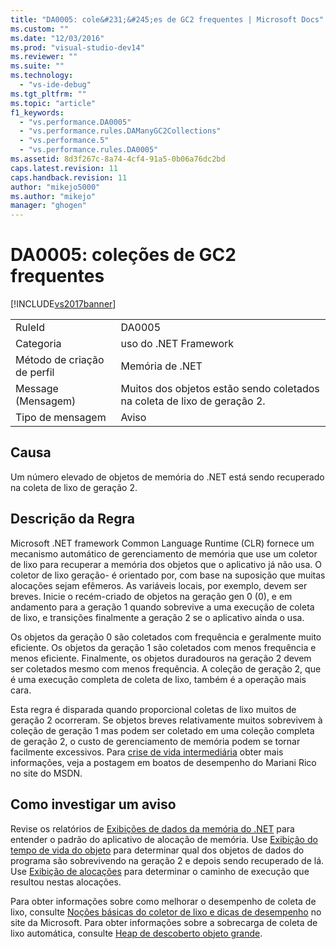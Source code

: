 ```yaml
---
title: "DA0005: cole&#231;&#245;es de GC2 frequentes | Microsoft Docs"
ms.custom: ""
ms.date: "12/03/2016"
ms.prod: "visual-studio-dev14"
ms.reviewer: ""
ms.suite: ""
ms.technology: 
  - "vs-ide-debug"
ms.tgt_pltfrm: ""
ms.topic: "article"
f1_keywords: 
  - "vs.performance.DA0005"
  - "vs.performance.rules.DAManyGC2Collections"
  - "vs.performance.5"
  - "vs.performance.rules.DA0005"
ms.assetid: 8d3f267c-8a74-4cf4-91a5-0b06a76dc2bd
caps.latest.revision: 11
caps.handback.revision: 11
author: "mikejo5000"
ms.author: "mikejo"
manager: "ghogen"
---
```

# DA0005: cole&#231;&#245;es de GC2 frequentes
[!INCLUDE[vs2017banner](../code-quality/includes/vs2017banner.md)]

|||  
|-|-|  
|RuleId|DA0005|  
|Categoria|uso do .NET Framework|  
|Método de criação de perfil|Memória de .NET|  
|Message \(Mensagem\)|Muitos dos objetos estão sendo coletados na coleta de lixo de geração 2.|  
|Tipo de mensagem|Aviso|  
  
## Causa  
 Um número elevado de objetos de memória do .NET está sendo recuperado na coleta de lixo de geração 2.  
  
## Descrição da Regra  
 Microsoft .NET framework Common Language Runtime \(CLR\) fornece um mecanismo automático de gerenciamento de memória que use um coletor de lixo para recuperar a memória dos objetos que o aplicativo já não usa.  O coletor de lixo geração\- é orientado por, com base na suposição que muitas alocações sejam efêmeros.  As variáveis locais, por exemplo, devem ser breves.  Inicie o recém\-criado de objetos na geração gen 0 \(0\), e em andamento para a geração 1 quando sobrevive a uma execução de coleta de lixo, e transições finalmente a geração 2 se o aplicativo ainda o usa.  
  
 Os objetos da geração 0 são coletados com frequência e geralmente muito eficiente.  Os objetos da geração 1 são coletados com menos frequência e menos eficiente.  Finalmente, os objetos duradouros na geração 2 devem ser coletados mesmo com menos frequência.  A coleção de geração 2, que é uma execução completa de coleta de lixo, também é a operação mais cara.  
  
 Esta regra é disparada quando proporcional coletas de lixo muitos de geração 2 ocorreram.  Se objetos breves relativamente muitos sobrevivem à coleção de geração 1 mas podem ser coletado em uma coleção completa de geração 2, o custo de gerenciamento de memória podem se tornar facilmente excessivos.  Para [crise de vida intermediária](http://go.microsoft.com/fwlink/?LinkId=177835) obter mais informações, veja a postagem em boatos de desempenho do Mariani Rico no site do MSDN.  
  
## Como investigar um aviso  
 Revise os relatórios de [Exibições de dados da memória do .NET](../profiling/dotnet-memory-data-views.md) para entender o padrão do aplicativo de alocação de memória.  Use [Exibição do tempo de vida do objeto](../profiling/object-lifetime-view.md) para determinar qual dos objetos de dados do programa são sobrevivendo na geração 2 e depois sendo recuperado de lá.  Use [Exibição de alocações](../profiling/dotnet-memory-allocations-view.md) para determinar o caminho de execução que resultou nestas alocações.  
  
 Para obter informações sobre como melhorar o desempenho de coleta de lixo, consulte [Noções básicas do coletor de lixo e dicas de desempenho](http://go.microsoft.com/fwlink/?LinkId=148226) no site da Microsoft.  Para obter informações sobre a sobrecarga de coleta de lixo automática, consulte [Heap de descoberto objeto grande](http://go.microsoft.com/fwlink/?LinkId=177836).